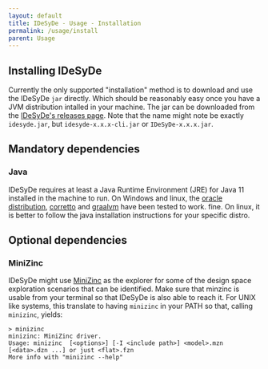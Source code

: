 ```yaml
---
layout: default
title: IDeSyDe - Usage - Installation
permalink: /usage/install
parent: Usage
---
```


## Installing IDeSyDe

Currently the only supported "installation" method is to download and use the IDeSyDe `jar` directly.
Which should be reasonably easy once you have a JVM distribution intalled in your machine. 
The jar can be downloaded from the [IDeSyDe's releases page](https://github.com/forsyde/IDeSyDe/releases). 
Note that the name might note be exactly `idesyde.jar`, but `idesyde-x.x.x-cli.jar` or `IDeSyDe-x.x.x.jar`.

## Mandatory dependencies

### Java

IDeSyDe requires at least a Java Runtime Environment (JRE) for Java 11
installed in the machine to run. On Windows and linux, 
the [oracle distribution](https://www.java.com/en/download/manual.jsp), 
[corretto](https://aws.amazon.com/corretto/?filtered-posts.sort-by=item.additionalFields.createdDate&filtered-posts.sort-order=desc) and [graalvm](https://www.graalvm.org/) have been tested to work.
fine. On linux, it is better to follow the java installation instructions
for your specific distro.

## Optional dependencies

### MiniZinc 

IDeSyDe might use [MiniZinc](https://www.minizinc.org/) as the explorer for some of the design space exploration
scenarios that can be identified. Make sure that minzinc is usable from your terminal so that IDeSyDe is also
able to reach it. For UNIX like systems, this translate to having `minizinc` in your PATH so that, calling `minizinc`,
yields:

    > minizinc   
    minizinc: MiniZinc driver.
    Usage: minizinc  [<options>] [-I <include path>] <model>.mzn [<data>.dzn ...] or just <flat>.fzn
    More info with "minizinc --help"


<!-- # Installing compiled IDeSyDe

Being a JVM first application, IDeSyDe is distributed as a standalone
[jars](https://docs.oracle.com/javase/tutorial/deployment/jar/basicsindex.html).
Therefore, it is enough that you download the latest _jar_ from the 
[releases page](https://github.com/forsyde/IDeSyDe/releases)
and make it available as a callable binary in your machine/OS.

## Linux quick install

You can run the following commands _in order_ at your bash shell to make `idesyde`
available as callable command. 

```
curl --silent "https://api.github.com/repos/forsyde/IDeSyDe/releases/latest" | grep "browser_download_url" | sed -E 's/.*"([^"]+)".*/\1/' | wget -i- -O ~/.local/bin/idesyde.jar
echo '#!/bin/bash\njava -jar ~/.local/bin/idesyde.jar $@' > ~/.local/bin/idesyde
chmod +x ~/.local/bin/idesyde
```

The first line downloads the latest idesyde jar release in the right place.
The second line creates a small bash wrapper so you can call the jar file.
The third line makes the wrapper executable.

## Windows quick install

Coming soon. -->
